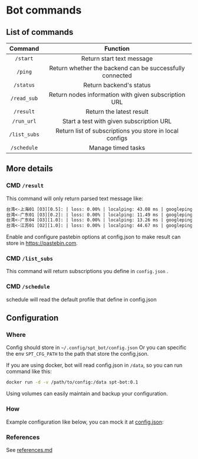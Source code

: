 # Bot commands

## List of commands

|     Command     |                         Function                         |
| :-------------: | :------------------------------------------------------: |
|    `/start`     |                Return start text message                 |
|     `/ping`     | Return whether the backend can be successfully connected |
|    `/status`    |                 Return backend's status                  |
|   `/read_sub`   |   Return nodes information with given subscription URL   |
|    `/result`    |                 Return the latest result                 |
|   `/run_url`    |         Start a test with given subscription URL         |
|  `/list_subs`   | Return list of subscriptions you store in local configs  |
|   `/schedule`   |                    Manage timed tasks                    |

## More details

### CMD `/result`

This command will only return parsed text message like:

```reStructuredText
台湾<-上海01 [O3][0.5]: | loss: 0.00% | localping: 43.08 ms | googleping: 162.70 ms
台湾<-广东01 [O3][0.2]: | loss: 0.00% | localping: 11.49 ms | googleping: 289.30 ms
台湾<-广东04 [O3][1.0]: | loss: 0.00% | localping: 13.26 ms | googleping: 247.44 ms
台湾<-江苏01 [O2][1.0]: | loss: 0.00% | localping: 44.67 ms | googleping: 330.06 ms
```

Enable and configure pastebin options at config.json to make
result can store in https://pastebin.com.

### CMD `/list_subs`

This command will return subscriptions you define in `config.json` .

### CMD `/schedule`

schedule will read the default profile that define in config.json

## Configuration

### Where

Config should store in `~/.config/spt_bot/config.json`
Or you can specific the env `SPT_CFG_PATH` to the path that store
the config.json.

If you are using docker, bot will read config.json in `/data`, so you
can run command like this:

```bash
docker run -d -v /path/to/config:/data spt-bot:0.1
```

Using volumes can easily maintain and backup your configuration.

### How

Example configuration like below, you can mock it at 
[config.json](../config/config.json):

### References

See [references.md](./references.md)

